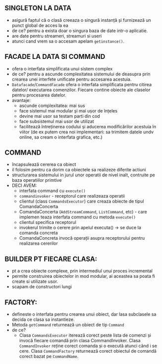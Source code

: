## SINGLETON LA DATA
- asigură faptul că o clasă creeaza o singură instanță și furnizează un punct
  global de acces la ea
- de ce? pentru a exista doar o singura baza de date intr-o aplicatie.
- are date pentru streameri, streamuri si useri
- atunci cand vrem sa o accesam apelam ```getinstance()```.

## FACADE LA DATA SI COMMAND
- ofera o interfata simplificata unui sistem complex
- de ce? pentru a ascunde complexitatea sistemului de deasupra prin crearea unei
  interfete unificate pentru accesarea acestuia.
- ```Datafacade```/```CommandFacade``` ofera o interfata simplificata pentru citirea datelor/
  executarea comenzilor. Fiecare contine obiecte ale claselor pentru procesarea
  datelor.
- avantaje:
    - ascunde complexitatea: mai sus
    - face sistemul mai modular și mai ușor de înțeles
    - devine mai usor sa testam parti din cod
    - face subsistemul mai usor de utilizat
    - facilitează întreținerea codului și aducerea modificărilor acestuia în
      viitor (de ex putem crea noi implementari: sa trimitem datele undv online, sa
      cream o interfata grafica, etc.)


## COMMAND
- încapsulează cererea ca obiect
- il folosim pentru ca dorim ca obiectele sa realizeze diferite actiuni
- structurarea sistemului in jurul unor operatii de nivel inalt, contruite pe
  baza operatiilor primtive
- DECI AVEM:
    - interfata command cu ```execute()```
    - ```commandinvoker``` - receptorul care realizeaza operatii
    - clientul (class ```CommandsExecutor```) care creaza obiecte de tipul ComandaConcerta
    - ComandaConcerta (```AddStreamCommand```, ```ListCommand```, etc) - care implemen
      teaza interfata command cu metoda ```execute()```
    - clientul specifica receptorul
    - invokerul trimite o cerere prin apelul executa() -> se duce la comanda
      concreta
    - ComandaConcreta invocă operații asupra receptorului pentru realizarea
      cererilor

## BUILDER PT FIECARE CLASA:
- pt a crea obiecte complexe, prin intermediul unui proces incremental
- permite construirea obiectelor in mod modular, ai aceastea sa poata fi create
  si utilizate usor.
- scapam de constructori lungi

## FACTORY:
- defineste o interfata pentru crearea unui obiect, dar lasa subclasele sa
  decida ce clasa sa instantieze.
- Metoda ```getCommand``` returnează un obiect de tip ```Command```
- de ce?
  - Clasa ```CommandsExecutor``` iterează corect peste lista de comenzi și invocă
    fiecare comandă prin clasa CommandInvoker. Clasa ```CommandInvoker``` reține
    corect comanda și o execută atunci când i se cere. Clasa ```CommandFactory```
    returnează corect obiectul de comandă corect bazat pe ```CommandName```.
